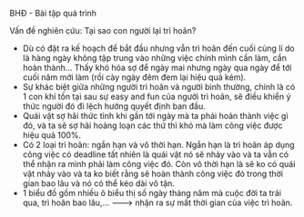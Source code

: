 BHĐ - Bài tập quá trình 

Vấn đề nghiên cứu: Tại sao con người lại trì hoãn?

+ Dù có đặt ra kế hoạch để bắt đầu nhưng vẫn trì hoãn đến cuối cùng
lí do là hàng ngày không tập trung vào những việc chính mình cần làm, cần hoàn thành… Thấy khó hóa sợ để ngày mai nhưng ngày qua ngày để tới cuối năm mới làm (rồi cày ngày đêm đem lại hiệu quả kém). 
+ Sự khác biệt giữa những người trì hoãn và người bình thường, chính là có 1 con khỉ tồn tại sau sự easy and fun của người trì hoãn, sẽ điều khiển ý thức người đó đi lệch hướng quyết định ban đầu.
+ Quái vật sợ hãi thức tỉnh khi gần tới ngày mà ta phải hoản thành việc gì đó, và ta sẽ sợ hãi hoảng loạn các thứ thì khó mà làm công việc được hiệu quả 100%.
+ Có 2 loại trì hoãn: ngắn hạn và vô thời hạn. Ngắn hạn là trì hoãn áp dụng công việc có deadline tất nhiên là quái vật nó sẽ nhảy vào và ta vẫn có thể nhận ra mình phải làm công việc đó. Còn vô thời hạn là sẽ ko có quái vật nhảy vào và ta ko biết rằng sẽ hoàn thành công việc đó trong thời gian bao lâu và nó có thể kéo dài vô tận.
+ 1 biểu đồ gồm nhiều ô biểu thị số ngày tháng năm mà cuộc đời ta trải qua, trì hoãn bao lâu,... ---> nhận ra sự mất thời gian của việc trì hoãn.

